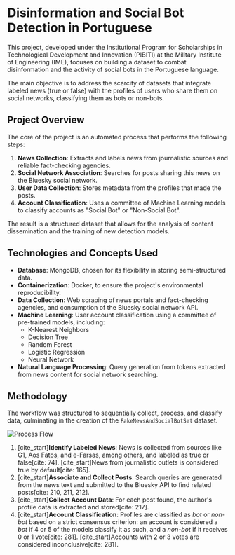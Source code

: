 # Disinformation and Social Bot Detection in Portuguese

This project, developed under the Institutional Program for Scholarships in Technological Development and Innovation (PIBITI) at the Military Institute of Engineering (IME), focuses on building a dataset to combat disinformation and the activity of social bots in the Portuguese language.

The main objective is to address the scarcity of datasets that integrate labeled news (true or false) with the profiles of users who share them on social networks, classifying them as bots or non-bots.

## Project Overview

The core of the project is an automated process that performs the following steps:
1.  **News Collection**: Extracts and labels news from journalistic sources and reliable fact-checking agencies.
2.  **Social Network Association**: Searches for posts sharing this news on the Bluesky social network.
3.  **User Data Collection**: Stores metadata from the profiles that made the posts.
4.  **Account Classification**: Uses a committee of Machine Learning models to classify accounts as "Social Bot" or "Non-Social Bot".

The result is a structured dataset that allows for the analysis of content dissemination and the training of new detection models.

## Technologies and Concepts Used

* **Database**: MongoDB, chosen for its flexibility in storing semi-structured data.
* **Containerization**: Docker, to ensure the project's environmental reproducibility.
* **Data Collection**: Web scraping of news portals and fact-checking agencies, and consumption of the Bluesky social network API.
* **Machine Learning**: User account classification using a committee of pre-trained models, including:
    * K-Nearest Neighbors
    * Decision Tree
    * Random Forest
    * Logistic Regression
    * Neural Network
* **Natural Language Processing**: Query generation from tokens extracted from news content for social network searching.

## Methodology

The workflow was structured to sequentially collect, process, and classify data, culminating in the creation of the `FakeNewsAndSocialBotSet` dataset.

![Process Flow](https://raw.githubusercontent.com/jvpcms/Classifier_Missinformation_and_Bot/main/assets/macro_functional_model.png)

1.  [cite_start]**Identify Labeled News**: News is collected from sources like G1, Aos Fatos, and e-Farsas, among others, and labeled as true or false[cite: 74]. [cite_start]News from journalistic outlets is considered true by default[cite: 165].
2.  [cite_start]**Associate and Collect Posts**: Search queries are generated from the news text and submitted to the Bluesky API to find related posts[cite: 210, 211, 212].
3.  [cite_start]**Collect Account Data**: For each post found, the author's profile data is extracted and stored[cite: 217].
4.  [cite_start]**Account Classification**: Profiles are classified as *bot* or *non-bot* based on a strict consensus criterion: an account is considered a *bot* if 4 or 5 of the models classify it as such, and a *non-bot* if it receives 0 or 1 vote[cite: 281]. [cite_start]Accounts with 2 or 3 votes are considered inconclusive[cite: 281].
